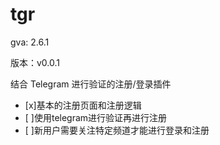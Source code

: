 # tgr

gva: 2.6.1

版本：v0.0.1

结合 Telegram 进行验证的注册/登录插件

- [x]基本的注册页面和注册逻辑
- [ ]使用telegram进行验证再进行注册
- [ ]新用户需要关注特定频道才能进行登录和注册
